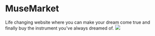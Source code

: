 # MuseMarket
Life changing website where you can make your dream come true and finally buy the instrument you've always dreamed of.
![](https://user-images.githubusercontent.com/63962603/91316129-27c2be80-e7c1-11ea-950b-9af85cba7814.png)

